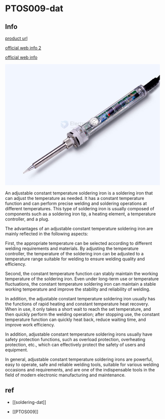 
# PTOS009-dat

## Info 
 
[product url](https://www.electrodragon.com/product/220v60w-internally-heated-soldering-iron-adjustable-temperature-220-450c/)

[official web info 2](https://www.hhgj.cn/)

[official web info](http://www.hhgj.com.cn/products_detail/&productId=955152e5-de39-47da-96f7-eafe1444330c.html)


![](2025-03-04-14-02-02.png)


An adjustable constant temperature soldering iron is a soldering iron that can adjust the temperature as needed. It has a constant temperature function and can perform precise welding and soldering operations at different temperatures. This type of soldering iron is usually composed of components such as a soldering iron tip, a heating element, a temperature controller, and a plug.

The advantages of an adjustable constant temperature soldering iron are mainly reflected in the following aspects:

First, the appropriate temperature can be selected according to different welding requirements and materials. By adjusting the temperature controller, the temperature of the soldering iron can be adjusted to a temperature range suitable for welding to ensure welding quality and efficiency.

Second, the constant temperature function can stably maintain the working temperature of the soldering iron. Even under long-term use or temperature fluctuations, the constant temperature soldering iron can maintain a stable working temperature and improve the stability and reliability of welding.

In addition, the adjustable constant temperature soldering iron usually has the functions of rapid heating and constant temperature heat recovery. When in use, it only takes a short wait to reach the set temperature, and then quickly perform the welding operation; after stopping use, the constant temperature function can quickly heat back, reduce waiting time, and improve work efficiency.

In addition, adjustable constant temperature soldering irons usually have safety protection functions, such as overload protection, overheating protection, etc., which can effectively protect the safety of users and equipment.

In general, adjustable constant temperature soldering irons are powerful, easy to operate, safe and reliable welding tools, suitable for various welding occasions and requirements, and are one of the indispensable tools in the field of modern electronic manufacturing and maintenance.



## ref 

- [[soldering-dat]]

- [[PTOS009]]